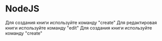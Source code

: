 # NodeJS

Для создания книги используйте команду "create"
Для редактировая книги используйте команду "edit"
Для создания книги используйте команду "create"